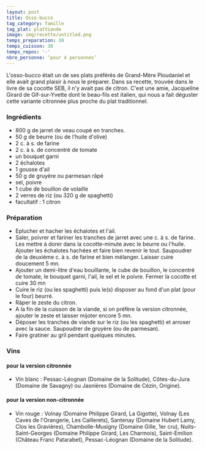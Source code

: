 ```yaml
---
layout: post
title: Osso-bucco
tag_category: famille
tag_plat: platViande
image: img/recette/untitled.png
temps_preparation: 30
temps_cuisson: 30
temps_repos: '-'
nbre_personne: ‘pour 4 personnes’
---
```

L'osso-bucco était un de ses plats préférés de Grand-Mère Ploudaniel et elle avait grand plaisir à nous le préparer. Dans sa recette, trouvée dans le livre de sa cocotte SEB, il n'y avait pas de citron. C'est une amie, Jacqueline Girard de Gif-sur-Yvette dont le beau-fils est italien, qui nous a fait déguster cette variante citronnée plus proche du plat traditionnel.

### Ingrédients
* 800 g de jarret de veau coupé en tranches.
* 50 g de beurre (ou de l'huile d'olive)
* 2 c. à s. de farine
* 2 c. à s. de concentré de tomate
* un bouquet garni
* 2 échalotes
* 1 gousse d'ail
* 50 g de gruyère ou parmesan râpé
* sel, poivre
* 1 cube de bouillon de volaille
* 2 verres de riz (ou 320 g de spaghetti)
* facultatif : 1 citron

### Préparation
* Eplucher et hacher les échalotes et l'ail.
* Saler, poivrer et fariner les tranches de jarret avec une c. à s. de farine. Les mettre à dorer dans la cocotte-minute avec le beurre ou l'huile. Ajouter les échalotes hachées et faire bien revenir le tout. Saupoudrer de la deuxième c. à s. de farine et bien mélanger. Laisser cuire doucement 5 mn.
* Ajouter un demi-litre d'eau bouillante, le cube de bouillon, le concentré de tomate, le bouquet garni, l'ail, le sel et le poivre. Fermer la cocotte et cuire 30 mn
* Cuire le riz (ou les spaghetti) puis le(s) disposer au fond d'un plat (pour le four) beurré.
* Râper le zeste du citron.
* A la fin de la cuisson de la viande, si on préfère la version citronnée, ajouter le zeste et laisser mijoter encore 5 mn.
* Déposer les tranches de viande sur le riz (ou les spaghetti) et arroser avec la sauce. Saupoudrer de gruyère (ou de parmesan).
* Faire gratiner au gril pendant quelques minutes.

### Vins
#### pour la version citronnée
* Vin blanc : Pessac-Léognan (Domaine de la Solitude), Côtes-du-Jura (Domaine de Savagny) ou Jasnières (Domaine de Cézin, Origine).

#### pour la version non-citronnée
* Vin rouge : Volnay (Domaine Philippe Girard, La Gigotte), Volnay (Les Caves de l'Orangerie, Les Caillerets), Santenay	(Domaine Hubert Lamy, Clos les Gravières), Chambolle-Musigny (Domaine Gille, 1er cru), Nuits-Saint-Georges (Domaine Philippe Girard, Les Charmois), Saint-Emilion	(Château Franc Patarabet), Pessac-Léognan	(Domaine de la Solitude).
